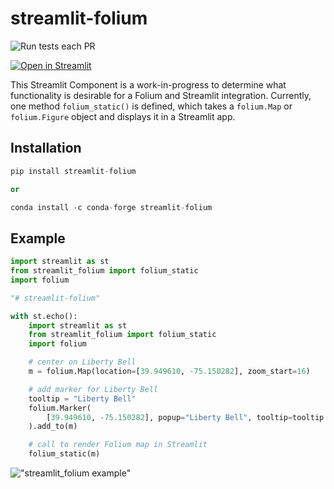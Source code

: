 # streamlit-folium

![Run tests each PR](https://github.com/randyzwitch/streamlit-folium/workflows/Run%20tests%20each%20PR/badge.svg)

[![Open in Streamlit](https://static.streamlit.io/badges/streamlit_badge_black_white.svg)](https://share.streamlit.io/randyzwitch/streamlit-folium/examples/streamlit_app.py)

This Streamlit Component is a work-in-progress to determine what functionality is desirable for a Folium and Streamlit integration. Currently, one method `folium_static()` is defined, which takes a `folium.Map` or `folium.Figure` object and displays it in a Streamlit app.

## Installation

```python
pip install streamlit-folium

or

conda install -c conda-forge streamlit-folium
```

## Example

```python
import streamlit as st
from streamlit_folium import folium_static
import folium

"# streamlit-folium"

with st.echo():
    import streamlit as st
    from streamlit_folium import folium_static
    import folium

    # center on Liberty Bell
    m = folium.Map(location=[39.949610, -75.150282], zoom_start=16)

    # add marker for Liberty Bell
    tooltip = "Liberty Bell"
    folium.Marker(
        [39.949610, -75.150282], popup="Liberty Bell", tooltip=tooltip
    ).add_to(m)

    # call to render Folium map in Streamlit
    folium_static(m)
```

!["streamlit_folium example"](_static/streamlit_folium_example.png)
